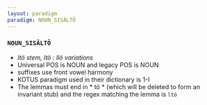```yaml
---
layout: paradigm
paradigm: NOUN_SISÄLTÖ
---
```

### ` NOUN_SISÄLTÖ `

* _ltö stem, ltö : llö variations_
* Universal POS is NOUN and legacy POS is NOUN
* suffixes use front vowel harmony
* KOTUS paradigm used in their dictionary is 1-I
* The lemmas must end in * tö * (which will be deleted to form an invariant stub) and the regex matching the lemma is ` ltö `
